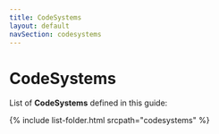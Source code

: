 ```yaml
---
title: CodeSystems
layout: default
navSection: codesystems
---
```


# CodeSystems
List of **CodeSystems** defined in this guide:

{% include list-folder.html srcpath="codesystems" %}
